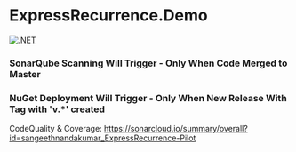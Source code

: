 # ExpressRecurrence.Demo

[![.NET](https://github.com/sangeethnandakumar/ExpressRecurrence-Pilot/actions/workflows/dotnet.yml/badge.svg)](https://github.com/sangeethnandakumar/ExpressRecurrence-Pilot/actions/workflows/dotnet.yml)

### SonarQube Scanning Will Trigger -  Only When Code Merged to Master
### NuGet Deployment Will Trigger - Only When New Release With Tag with 'v.*' created

CodeQuality & Coverage: https://sonarcloud.io/summary/overall?id=sangeethnandakumar_ExpressRecurrence-Pilot

